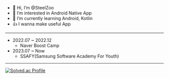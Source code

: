 - 👋 Hi, I’m @SteelZoo
- 👀 I’m interested in Android Native App
- 🌱 I’m currently learning Android, Kotlin
- 👍 I wanna make useful App

<hr>


- 2022.07 ~ 2022.12
  - Naver Boost Camp
- 2023.07 ~ Now
  - SSAFY(Samsung Software Academy For Youth)

<hr>

[![Solved.ac Profile](http://mazassumnida.wtf/api/v2/generate_badge?boj=steelzoo)](https://solved.ac/steelzoo/)
